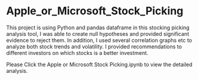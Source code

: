 # Apple_or_Microsoft_Stock_Picking

This project is using Python and pandas dataframe in this stocking picking analysis tool, I was able to create null hypotheses and provided significant evidence to reject them. In addition, I used several correlation graphs etc to analyze both stock trends and volatility. I provided recommendations to different investors on which stocks is a better investment.

Please Click the Apple or Microsoft Stock Picking.ipynb to view the detailed analysis.
